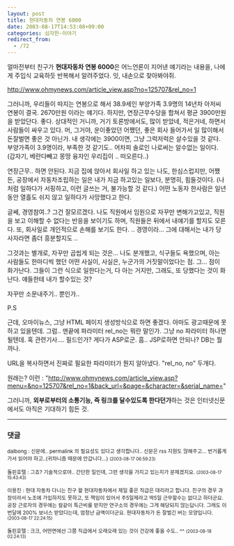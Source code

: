 ```yaml
---
layout: post
title: 현대자동차 연봉 6000
date: 2003-08-17T14:53:08+09:00
categories: 심각한-이야기
redirect_from:
  - /72
---
```


얼마전부터 친구가 <B>현대자동차 연봉 6000</B>은 어느언론이 지어낸 얘기라는 내용을, 나에게 주입식 교육하듯 반복해서 알려주었다. 잇, 내손으로 찾아봐야쥐.

<a href="http://www.ohmynews.com/article_view.asp?no=125707&rel_no=1" target=xxyy>http://www.ohmynews.com/article_view.asp?no=125707&rel_no=1</a>

그러니까, 우리들이 따지는 연봉으로 해서 38.9세인 부양가족 3.9명의 14년차 아저씨 연봉이 결국. 2670만원 이라는 얘기다. 하지만, 연장근무수당을 합쳐서 평균 3900만원을 받았단다. 좋다. 상대적인 거니까, 거기 토론방에서도, 많이 받았네, 적은거네, 하면서 사람들이 싸우고 있다. 머, 그거야, 운이좋았던 어쨌던, 좋은 회사 들어가서 일 많이해서 돈잘벌면 좋은 것 아닌가. 내 생각에는 3900이면, 그냥 그럭저럭은 살수있을 것 같다. 부양가족이 3.9명이라, 부족한 것 같기도.. 어차피 솔로인 나로써는 알수없는 일이다. (갑자기, 베란다빼고 몽땅 융자인 우리집이 .. 떠오른다..)

연장근무.. 하면 안된다. 지금 집에 앉아서 회사일 하고 있는 나도, 한심스럽지만, 어쨌든, 공장에서 자동차조립하는 일은 내가 지금 하고있는 일보다, 분명히, 힘들것이다. (나처럼 일하다가 서핑하고, 이런 글쓰는 거, 불가능할 것 같다.) 어떤 노동자 한사람은 일년동안 열흘도 쉬지 않고 일하다가 사망했다고 한다.

글쎄, 경영참여..? 그건 잘모르겠다. 나도 직원에서 임원으로 자꾸만 변해가고있고, 직원을 보고 이해할 수 없다는 반응을 보이기도 하며, 직원들은 뒤에서 내얘기를 할지도 모른다. 또, 회사일로 개인적으로 손해를 보기도 한다. .. 경영이라... 그에 대해서는 내가 당사자라면 좀더 흥분할지도 ..

그것과는 별개로, 자꾸만 곱씹게 되는 것은... 나도 분개했고, 식구들도 욕했으며, 아는 사람들도 한마디씩 했던 어떤 사실이, 사실은, 누군가의 거짓말이었다는 점. 그... 점이 화가난다. 그들이 그런 식으로 일한다는거, 다 아는 거지만, 그래도, 또 당했다는 것이 화난다. 얘들한테 내가 할수있는 것?

자꾸만 소문내주기.. 뿐인가..

P.S

근데, 오마이뉴스, 그냥 HTML 페이지 생성방식으로 하면 좋겠다. 아마도 광고때문에 못하고 있을텐데. 그럼.. 맨끝에 파라미터 rel_no는 뭐란 말인가. 그냥 no 파라미터 하나면 될텐데. 혹 관련기사.... 필드인가? 게다가 ASP로군. 흠.. JSP로하면 안되나? DB는 뭘까나.

URL을 복사하면서 진짜로 필요한 파라미터가 뭔지 알아냈다. "rel_no, no" 두개다.

원래는? 이런 : "http://www.ohmynews.com/article_view.asp?menu=&no=125707&rel_no=1&back_url=&page=&character=&serial_name="

그러니까, <B>외부로부터의 소통기능, 즉 링크를 달수있도록 한다던가</B>하는 것은 인터넷신문에서도 아직은 기대하기 힘든 것.

* * *

### 댓글



<!--- cmt:152 --->
<!--- mail: --->
<!--- parent:0 --->

<small>dalbong : 신문에.. permalink 의 필요성도 있다고 생각합니다.. 신문은 rss 지원도 않해주고... 번거롭게 가서 읽어야 하고..(귀차니즘 때문에 안갑니다...) <small>(2003-08-17 06:59:23)</small></small>


<!--- cmt:153 --->
<!--- mail: --->
<!--- parent:0 --->

<small>돌핀호텔 : 그죠?  기술적으로야.. 간단한 일인데, 그런 생각을 가지고 있는지가 문제겠지요. <small>(2003-08-17 15:43:43)</small></small>


<!--- cmt:154 --->
<!--- mail: --->
<!--- parent:0 --->

<small>이용진 : 현대 자동차 다니는 친구 왈 현대자동차에서 제일 좋은 직급은 대리라고 합니다. 친구의 경우 과장이라서 노조에 가입하지도 못하고, 또 책임이 있어서 주5일제라고 딱5일 근무할수는 없다고 하더군요. 공장 근로자의 경우에는 칼같이 특근비를 받지만 연구소의 경우에는 그게 해당되지 않는답니다. 그래도 이번달에 200% 보너스 받았다는데, 엄청난 금액이더군요. 현대자동차가 돈 잘벌긴 버는 모양입니다. <small>(2003-08-17 22:24:15)</small></small>


<!--- cmt:155 --->
<!--- mail: --->
<!--- parent:0 --->

<small>돌핀호텔 : 크크, 어떤면에선 그쯤 직급에서 오래오래 있는 것이 건강에 좋을 수도.. ^^ <small>(2003-08-18 02:24:13)</small></small>

